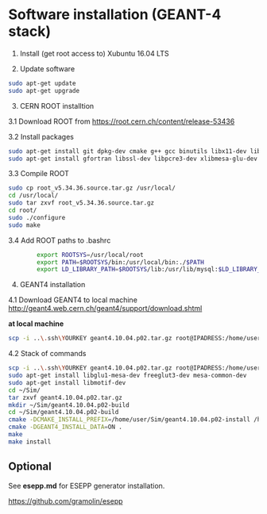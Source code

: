 Software installation (GEANT-4 stack)
=====================================

 1. Install (get root access to) Xubuntu 16.04 LTS

 2. Update software
 
```bash
sudo apt-get update
sudo apt-get upgrade
```

 3. CERN ROOT installtion

  3.1 Download ROOT from https://root.cern.ch/content/release-53436
  
  3.2 Install packages
  
```bash
sudo apt-get install git dpkg-dev cmake g++ gcc binutils libx11-dev libxpm-dev libxft-dev libxext-dev
sudo apt-get install gfortran libssl-dev libpcre3-dev xlibmesa-glu-dev libglew1.5-dev libftgl-dev libmysqlclient-dev libfftw3-dev libcfitsio-dev graphviz-dev libavahi-compat-libdnssd-dev libldap2-dev python-dev libxml2-dev libkrb5-dev libgsl0-dev libqt4-dev
```

  3.3 Compile ROOT
  
```bash
sudo cp root_v5.34.36.source.tar.gz /usr/local/
cd /usr/local/
sudo tar zxvf root_v5.34.36.source.tar.gz
cd root/
sudo ./configure
sudo make
```

  3.4 Add ROOT paths to .bashrc
  
```bash
        export ROOTSYS=/usr/local/root
        export PATH=$ROOTSYS/bin:/usr/local/bin:./$PATH
        export LD_LIBRARY_PATH=$ROOTSYS/lib:/usr/lib/mysql:$LD_LIBRARY_PATH
```
       

 4. GEANT4 installation

  4.1 Download GEANT4 to local machine http://geant4.web.cern.ch/geant4/support/download.shtml
 
  **at local machine**
  
```bash
scp -i ..\.ssh\YOURKEY geant4.10.04.p02.tar.gz root@IPADRESS:/home/user/Sim/
```
    
  4.2 Stack of commands

```bash
scp -i ..\.ssh\YOURKEY geant4.10.04.p02.tar.gz root@IPADRESS:/home/user/Sim/
sudo apt-get install libglu1-mesa-dev freeglut3-dev mesa-common-dev
sudo apt-get install libmotif-dev
cd ~/Sim/
tar zxvf geant4.10.04.p02.tar.gz
mkdir ~/Sim/geant4.10.04.p02-build
cd ~/Sim/geant4.10.04.p02-build
cmake -DCMAKE_INSTALL_PREFIX=/home/user/Sim/geant4.10.04.p02-install /home/user/Sim/geant4.10.04.p02
cmake -DGEANT4_INSTALL_DATA=ON .
make
make install
```


Optional
--------

See **esepp.md** for ESEPP generator installation.

https://github.com/gramolin/esepp
